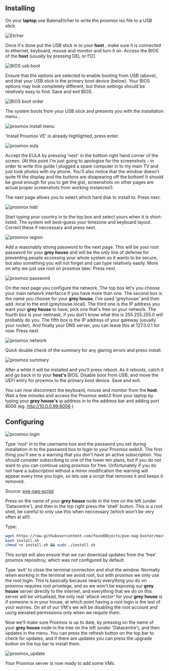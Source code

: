 ## Installing

On your **laptop** use BalenaEtcher to write the proxmox iso file to a USB stick.

![Etcher](../images/Etcher.png)

Once it's done put the USB stick in to your **host** , make sure it is connected to ethernet, keyboard, mouse and monitor and turn it on.  Access the BIOS of the **host** (usually by pressing DEL or f12).

![BIOS usb boot](../images/BIOS_enable_boot.jpg)

Ensure that the options are selected to enable booting from USB (above), and that your USB stick is the primary boot device (below).  Your BIOS options may look completely different, but these settings should be relatively easy to find.  Save and exit BIOS.

![BIOS boot order](../images/BIOS_boot_order.jpg)

The system boots from your USB stick and presents you with the installation menu...

![proxmox install menu](../images/proxmox_install.jpg)

'Install Proxmox VE' is already highlighted, press enter.

![proxmox eula](../images/proxmox_eula.jpg)

Accept the EULA by pressing 'next' in the bottom right hand corner of the screen.  (At this point I'm just going to apologise for the screenshots - in order to write this guide I plugged a spare computer in to my main TV and just took photos with my phone.  You'll also notice that the window doesn't quite fit the display and the buttons are disapearing off the bottom!  It should be good enough for you to get the gist, screenshots on other pages are actual proper screenshots from working instances!).

The next page allows you to select which hard disk to install to.  Press next.

![proxmox hdd](../images/proxmox_hdd.jpg)

Start typing your country in to the top box and select yours when it is short-listed.  The system will best-guess your timezone and keyboard layout.  Correct these if neccessary and press next.

![proxmox region](../images/proxmox_region.jpg)

Add a reasonably strong password to the next page.  This will be your root password for your **grey house** and will be the only line of defense for preventing people accessing your whole system so it wants to be secure, but also something you will not forget and can type relatively easily.  More on why we just use root on proxmox later.  Press next.

![proxmox password](../images/proxmox_password.jpg)

On the next page you configure the network.  The top box let's you choose your main network interfacce if you have more than one.  The second box is the name you choose for your **grey house**, I've used 'greyhouse' and then add .local to the end (greyhouse.local).  The third one is the IP address you want your **grey house** to have, pick one that's free on your network.  The fourth box is your netmask, if you don't know what this is 255.255.255.0 will probably do you.  The fifth box is the IP address of your gateway (usually your router).  And finally your DNS server, you can leave this at 127.0.0.1 for now.  Press next.

![proxmox network](../images/proxmox_network.jpg)

Quick double check of the summary for any glaring errors and press install.

![proxmox summary](../images/proxmox_summary.jpg)

After a while it will be installed and you'll press reboot.  As it reboots, catch it and go back in to your **host's** BIOS.  Disable boot from USB, and move the UEFI entry for proxmox to the primary boot device.  Save and exit.

You can now disconnect the keyboard, mouse and monitor from the **host**.  Wait a few minutes and access the Proxmox webUI from your laptop by typing your **grey house's** ip address in to the address bar and adding port 8006 (eg. http://10.0.0.99:8006 )


## Configuring

![proxmox login](../images/proxmox_login.png)

Type 'root' in to the username box and the password you set during installation in to the password box to login to your Proxmox webUI.  The first thing you'll see is a warning that you don't have an active subscription.  You should consider subscribing to one of the lower teir plans, but if you do not want to you can continue using proxmox for free.  Unfortunately if you do not have a subscription without a minor modification the warning will appear every time you login, so lets use a script that removes it and keeps it removed. 

Source: [pve-nag-script](https://github.com/foundObjects/pve-nag-buster)

Press on the name of your **grey house** node in the tree on the left (under 'Datacentre'), and then in the top right press the 'shell' button.  This is a root shell, be careful to only use this when neccessary (which won't be very often at all!).

Type:

```bash
wget https://raw.githubusercontent.com/foundObjects/pve-nag-buster/master/install.sh
bash install.sh
chmod +x install.sh && sudo ./install.sh
```

This script will also ensure that we can download updates from the 'free' proxmox repositroy, which was not configured by default.

Type 'exit' to close the terminal connection and shut the window.  Normally when working in the terminal we avoid root, but with proxmox we only use the root login.  This is basically because nearly everything you do on proxmox requires root privelege, and as we won't be exposing our **grey house** server directly to the internet, and everything that we do on this server will be virtualised, the only real 'attack vector' for your **grey house** is if someone is in your house, at which point having a root login is the last of your worries.  On all of our VM's we will be disabling the root account and using elevated permissions only when we require them.

Now we'll make sure Proxmox is up to date, by pressing on the name of your **grey house** node in the tree on the left (under 'Datacentre'), and then updates in the menu.  You can press the refresh button on the top bar to check for updates, and if there are updates you can press the upgrade button on the top bar to install them.

![proxmox_update](../images/proxmox_update.png)

Your Proxmox server is now ready to add some VMs.
